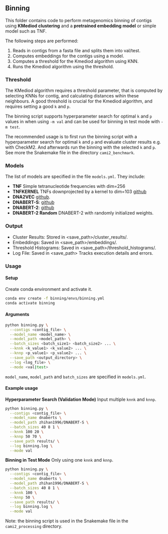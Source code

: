 ## Binning 

This folder contains code to perform metagenomics binning of contigs using **KMediod clustering** and a **pretrained embedding model** or simple model such as TNF. 

The following steps are performed: 

1. Reads in contigs from a fasta file and splits them into val/test.
2. Computes embeddings for the contigs using a model.
3. Computes a threshold for the Kmediod algorithm using KNN.
4. Runs the Kmediod algorithm using the threshold.
 

### Threshold

The KMediod algorithm requires a threshold parameter, that is computed by selecting KNNs for contig, and calculating distances wihin these neighbours. A good threshold is crucial for the Kmediod algorithm, and requires setting a good `k` and  `p`.

The binning script supports hyperparameter search for optimal `k` and `p` values in when using `-m val` and can be used for binning in test mode with `-m test`.

The recommended usage is to first run the binning script with a hyperparameter search for optimal `k` and `p` and evaluate cluster results e.g. with CheckM2. And afterwards run the binning with the selected `k` and `p`. See more the Snakemake file in the directory `cami2_benchmark`.


### Models

The list of models are specified in the file `models.yml`. They include:

* **TNF** Simple tetranucleotide frequencies with dim=256
* **TNFKERNEL** TNFs downprojected by a kernel to dim=103 [github](https://github.com/RasmussenLab/vamb/blob/master/src/create_kernel.py)
* **DNA2VEC** [github](https://github.com/pnpnpn/dna2vec).
* **DNABERT-S**: [github](https://github.com/MAGICS-LAB/DNABERT_S)
* **DNABERT-2**: [github](https://github.com/MAGICS-LAB/DNABERT_2)
* **DNABERT-2 Random** DNABERT-2 with randomly initialized weights. 


### Output

* Cluster Results: Stored in <save_path>/cluster_results/.
* Embeddings: Saved in <save_path>/embeddings/.
* Threshold Histograms: Saved in <save_path>/threshold_histograms/.
* Log File: Saved in <save_path> Tracks execution details and errors.


### Usage

#### Setup

Create conda environment and activate it.
```bash
conda env create -f binning/envs/binning.yml
conda activate binning
```


#### Arguments


```bash
python binning.py \
  --contigs <contig_file> \
  --model_name <model_name> \
  --model_path <model_path> \
  --batch_sizes <batch_size1> <batch_size2> ... \
  --knnk <k_value1> <k_value2> ... \
  --knnp <p_value1> <p_value2> ... \
  --save_path <output_directory> \
  --log <log_file> \
  --mode <val|test>
```

`model_name`, `model_path` and `batch_sizes` are specified in ``models.yml``.

#### Example usage

**Hyperparameter Search (Validation Mode)**
Input multiple `knnk` and `knnp`.
```bash
python binning.py \
  --contigs <contig_file> \
  --model_name dnaberts \
  --model_path zhihan1996/DNABERT-S \
  --batch_sizes 40 8 1 \
  --knnk 100 20 \
  --knnp 50 70 \
  --save_path results/ \
  --log binning.log \
  --mode val
```

**Binning in Test Mode**
Only using one `knnk` and `knnp`.
```bash
python binning.py \
  --contigs <contig_file> \
  --model_name dnaberts \
  --model_path zhihan1996/DNABERT-S \
  --batch_sizes 40 8 1 \
  --knnk 100 \
  --knnp 50 \
  --save_path results/ \
  --log binning.log \
  --mode val
```



Note: the binning script is used in the Snakemake file in the `cami2_processing` directory.